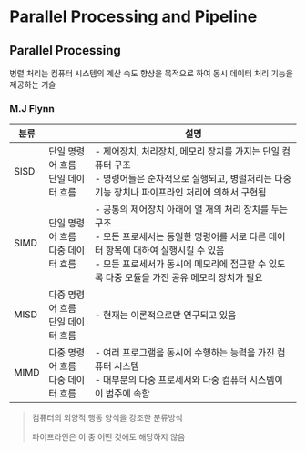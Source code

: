 # Parallel Processing and Pipeline

## Parallel Processing

병렬 처리는 컴퓨터 시스템의 계산 속도 향상을 목적으로 하여 동시 데이터 처리 기능을 제공하는 기술

### M.J Flynn

| 분류 |                                        | 설명                                                         |
| ---- | -------------------------------------- | ------------------------------------------------------------ |
| SISD | 단일 명령어 흐름<br />단일 데이터 흐름 | - 제어장치, 처리장치, 메모리 장치를 가지는 단일 컴퓨터 구조<br />- 명령어들은 순차적으로 실행되고, 병럴처리는 다중 기능 장치나 파이프라인 처리에 의해서 구현됨 |
| SIMD | 단일 명령어 흐름<br />다중 데이터 흐름 | - 공통의 제어장치 아래에 열 개의 처리 장치를 두는 구조<br />- 모든 프로세서는 동일한 명령어를 서로 다른 데이터 항목에 대하여 실행시킬 수 있음<br />- 모든 프로세서가 동시에 메모리에 접근할 수 있도록 다중 모듈을 가진 공유 메모리 장치가 필요 |
| MISD | 다중 명령어 흐름<br />단일 데이터 흐름 | - 현재는 이론적으로만 연구되고 있음                          |
| MIMD | 다중 명령어 흐름<br />다중 데이터 흐름 | - 여러 프로그램을 동시에 수행하는 능력을 가진 컴퓨터 시스템<br />- 대부분의 다중 프로세서와 다중 컴퓨터 시스템이 이 범주에 속함 |

> 컴퓨터의 외양적 행동 양식을 강조한 분류방식
>
> 파이프라인은 이 중 어떤 것에도 해당하지 않음

